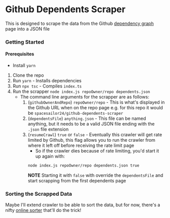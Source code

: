 # Github Dependents Scraper

This is designed to scrape the data from the Github [dependency graph](https://github.com/libp2p/js-libp2p/network/dependents) page into a JSON file

### Getting Started

#### Prerequisites

- Install `yarn`

1. Clone the repo
2. Run `yarn` - Installs dependencies
3. Run `npx tsc` - Compiles `index.ts`
4. Run the scrapper `node index.js repoOwner/repo dependents.json`
    - The command line arguments for the scrapper are as follows:
        1. (`githubOwnerAndRepo`) `repoOwner/repo` - This is what's displayed in the Github URL when on the repo page e.g. for this repo it would be `spacesailor24/github-dependents-scraper`
        2. (`dependentsFile`) `anything.json` - This file can be named anything, but it needs to be a valid JSON file ending with the `.json` file extension
        3. (`resumeCrawl`) `true` or `false` - Eventually this crawler will get rate limited by Github, this flag allows you to run the crawler from where it left off before receiving the rate limit page
            - So if the crawler dies because of rate limiting, you'd start it up again with:
            ```bash
            node index.js repoOwner/repo dependents.json true
            ```
            **NOTE** Starting it with `false` with override the `dependentsFile` and start scrapping from the first dependents page

### Sorting the Scrapped Data

Maybe I'll extend crawler to be able to sort the data, but for now, there's a nifty [online sorter](https://codeshack.io/json-sorter/) that'll do the trick!
